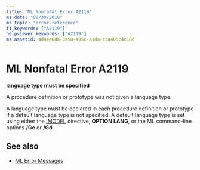 ```yaml
---
title: "ML Nonfatal Error A2119"
ms.date: "08/30/2018"
ms.topic: "error-reference"
f1_keywords: ["A2119"]
helpviewer_keywords: ["A2119"]
ms.assetid: 4d4ee6da-3a58-495c-a1da-c3a405c4c18d
---
```

# ML Nonfatal Error A2119

**language type must be specified**

A procedure definition or prototype was not given a language type.

A language type must be declared in each procedure definition or prototype if a default language type is not specified. A default language type is set using either the [.MODEL](../../assembler/masm/dot-model.md) directive, **OPTION LANG**, or the ML command-line options **/Gc** or **/Gd**.

## See also

- [ML Error Messages](../../assembler/masm/ml-error-messages.md)
